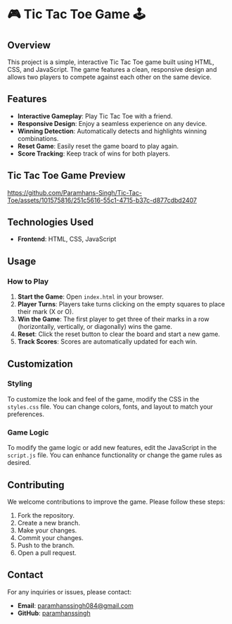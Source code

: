 # 🎮 Tic Tac Toe Game 🕹️

## Overview
This project is a simple, interactive Tic Tac Toe game built using HTML, CSS, and JavaScript. The game features a clean, responsive design and allows two players to compete against each other on the same device.

## Features
- **Interactive Gameplay**: Play Tic Tac Toe with a friend.
- **Responsive Design**: Enjoy a seamless experience on any device.
- **Winning Detection**: Automatically detects and highlights winning combinations.
- **Reset Game**: Easily reset the game board to play again.
- **Score Tracking**: Keep track of wins for both players.

## Tic Tac Toe Game Preview
https://github.com/Paramhans-Singh/Tic-Tac-Toe/assets/101575816/251c5616-55c1-4715-b37c-d877cdbd2407


## Technologies Used
- **Frontend**: HTML, CSS, JavaScript

## Usage

### How to Play
1. **Start the Game**: Open `index.html` in your browser.
2. **Player Turns**: Players take turns clicking on the empty squares to place their mark (X or O).
3. **Win the Game**: The first player to get three of their marks in a row (horizontally, vertically, or diagonally) wins the game.
4. **Reset**: Click the reset button to clear the board and start a new game.
5. **Track Scores**: Scores are automatically updated for each win.

## Customization

### Styling
To customize the look and feel of the game, modify the CSS in the `styles.css` file. You can change colors, fonts, and layout to match your preferences.

### Game Logic
To modify the game logic or add new features, edit the JavaScript in the `script.js` file. You can enhance functionality or change the game rules as desired.

## Contributing
We welcome contributions to improve the game. Please follow these steps:

1. Fork the repository.
2. Create a new branch.
3. Make your changes.
4. Commit your changes.
5. Push to the branch.
6. Open a pull request.

## Contact
For any inquiries or issues, please contact:
- **Email**: paramhanssingh084@gmail.com
- **GitHub**: [paramhanssingh](https://github.com/Paramhans-Singh)
